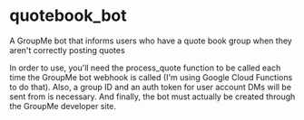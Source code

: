 # quotebook_bot
A GroupMe bot that informs users who have a quote book group when they aren't correctly posting quotes

In order to use, you'll need the process_quote function to be called each time the GroupMe bot webhook is called (I'm using Google Cloud Functions to do that). Also, a group ID and an auth token for user account DMs will be sent from is necessary. And finally, the bot must actually be created through the GroupMe developer site.
